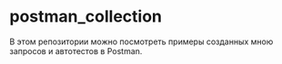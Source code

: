 # postman_collection
В этом репозитории можно посмотреть примеры созданных мною запросов и автотестов в Postman.
